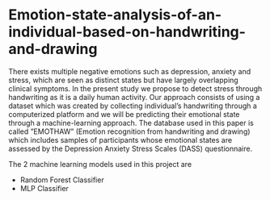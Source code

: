 # Emotion-state-analysis-of-an-individual-based-on-handwriting-and-drawing

There exists multiple negative emotions such as depression, anxiety and stress, which are seen as distinct states but have largely overlapping clinical symptoms. In the present study we propose to detect stress through handwriting as it is a daily human activity. Our approach consists of using a dataset which was created by collecting individual’s handwriting through a computerized platform and we will be predicting their emotional state through a machine-learning approach. The database used in this paper is called ”EMOTHAW” (Emotion recognition from handwriting and drawing) which includes samples of participants whose emotional states are assessed by the Depression Anxiety Stress Scales (DASS) questionnaire.

The 2 machine learning models used in this project are 
* Random Forest Classifier
* MLP Classifier

